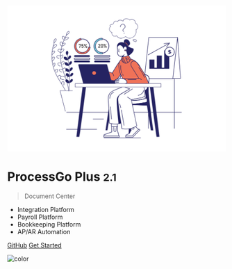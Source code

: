 <!-- _coverpage.md -->

![logo](./assets/7%20-%20Business%20process_4.svg ':size=100%')

# ProcessGo Plus <small>2.1</small>

> Document Center

- Integration Platform
- Payroll Platform
- Bookkeeping Platform
- AP/AR Automation

[GitHub]()
[Get Started](README.md)  <!-- 或者使用跳转到 guide.md 的路径 [Get Started](#/guide) -->

<!-- 背景色 -->
![color](#fff)